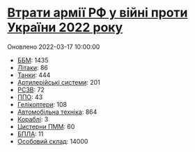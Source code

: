 # [Втрати армії РФ у війні проти України 2022 року](https://uadata.netukraine-russia-war-2022)
Оновлено 2022-03-17 10:00:00

- [ББМ](https://uadata.net/ukraine-russia-war-2022/bbm): 1435
- [Літаки](https://uadata.net/ukraine-russia-war-2022/planes): 86
- [Танки](https://uadata.net/ukraine-russia-war-2022/tanks): 444
- [Артилерійські системи](https://uadata.net/ukraine-russia-war-2022/artilery): 201
- [РСЗВ](https://uadata.net/ukraine-russia-war-2022/rszv): 72
- [ППО](https://uadata.net/ukraine-russia-war-2022/ppo): 43
- [Гелікоптери](https://uadata.net/ukraine-russia-war-2022/helicopters): 108
- [Автомобільна техніка](https://uadata.net/ukraine-russia-war-2022/auto): 864
- [Кораблі](https://uadata.net/ukraine-russia-war-2022/ships): 3
- [Цистерни ПММ](https://uadata.net/ukraine-russia-war-2022/pmm): 60
- [БПЛА](https://uadata.net/ukraine-russia-war-2022/bpla): 11
- [Особовий склад](https://uadata.net/ukraine-russia-war-2022/people): 14000
